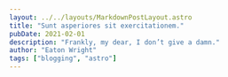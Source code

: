 ```yaml
---
layout: ../../layouts/MarkdownPostLayout.astro
title: "Sunt asperiores sit exercitationem."
pubDate: 2021-02-01
description: "Frankly, my dear, I don’t give a damn."
author: "Eaton Wright"
tags: ["blogging", "astro"]
---
```




